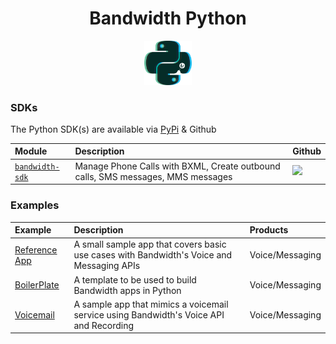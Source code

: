 <div align="center">

# Bandwidth Python

<img src="https://github.com/Bandwidth/examples/raw/master/.readme_images/python.png" width="15%">

</div>

### SDKs

The Python SDK(s) are available via [PyPi](https://pypi.org/) & Github

| Module                                                     | Description                                                                     | Github                                            |
|:-----------------------------------------------------------|:--------------------------------------------------------------------------------|:--------------------------------------------------|
| [`bandwidth-sdk`](https://pypi.org/project/bandwidth-sdk/) | Manage Phone Calls with BXML, Create outbound calls, SMS messages, MMS messages | [<img src="https://github.com/favicon.ico">](https://github.com/Bandwidth/python-sdk) |

### Examples

| Example                                       | Description                                                                              | Products        |
|:----------------------------------------------|:-----------------------------------------------------------------------------------------|:----------------|
| [Reference App](BandwidthReferenceApp) | A small sample app that covers basic use cases with Bandwidth's Voice and Messaging APIs | Voice/Messaging |
| [BoilerPlate](BoilerPlate)             | A template to be used to build Bandwidth apps in Python                                  | Voice/Messaging |
| [Voicemail](RecordingApp)              | A sample app that mimics a voicemail service using Bandwidth's Voice API and Recording   | Voice/Messaging |
